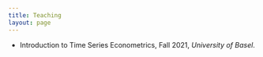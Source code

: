 ```yaml
---
title: Teaching
layout: page
---
```


<style>
    ul li { margin-bottom: 10px; }
</style>


<ul>
	<li>Introduction to Time Series Econometrics, Fall 2021, <i>University of Basel</i>. </li>
</ul>